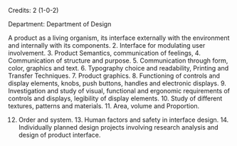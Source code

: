 Credits: 2 (1-0-2)

Department: Department of Design

A product as a living organism, its interface externally with the environment and internally with its components. 2. Interface for modulating user involvement. 3. Product Semantics, communication of feelings, 4. Communication of structure and purpose. 5. Communication through form, color, graphics and text. 6. Typography choice and readability, Printing and Transfer Techniques. 7. Product graphics. 8. Functioning of controls and display elements, knobs, push buttons, handles and electronic displays. 9. Investigation and study of visual, functional and ergonomic requirements of controls and displays, legibility of display elements. 10. Study of different textures, patterns and materials. 11. Area, volume and Proportion.

12. Order and system. 13. Human factors and safety in interface design. 14. Individually planned design projects involving research analysis and design of product interface.